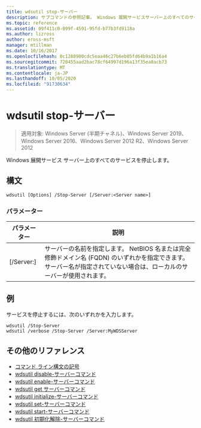 ```yaml
---
title: wdsutil stop-サーバー
description: サブコマンドの参照記事。 Windows 展開サービスサーバー上のすべてのサービスを停止します。
ms.topic: reference
ms.assetid: 09f411c0-099f-4591-95fd-b77b3fd9118a
ms.author: lizross
author: eross-msft
manager: mtillman
ms.date: 10/16/2017
ms.openlocfilehash: 0c1288900cdc5eaa46c27b6eb05fd64b9a1b16a4
ms.sourcegitcommit: 720455aad2bac78cf64997d196a13f35ea0acb73
ms.translationtype: MT
ms.contentlocale: ja-JP
ms.lasthandoff: 10/05/2020
ms.locfileid: "91730634"
---
```

# <a name="wdsutil-stop-server"></a>wdsutil stop-サーバー

> 適用対象: Windows Server (半期チャネル)、Windows Server 2019、Windows Server 2016、Windows Server 2012 R2、Windows Server 2012

Windows 展開サービス サーバー上のすべてのサービスを停止します。

## <a name="syntax"></a>構文
```
wdsutil [Options] /Stop-Server [/Server:<Server name>]
```
### <a name="parameters"></a>パラメーター
|パラメーター|説明|
|-------|--------|
|[/Server:<Server name>]|サーバーの名前を指定します。 NetBIOS 名または完全修飾ドメイン名 (FQDN) のいずれかを指定できます。 サーバー名が指定されていない場合は、ローカルのサーバーが使用されます。|
## <a name="examples"></a>例
サービスを停止するには、次のいずれかを入力します。
```
wdsutil /Stop-Server
wdsutil /verbose /Stop-Server /Server:MyWDSServer
```
## <a name="additional-references"></a>その他のリファレンス
- [コマンド ライン構文の記号](command-line-syntax-key.md)
- [wdsutil disable-サーバーコマンド](wdsutil-disable-server.md)
- [wdsutil enable-サーバーコマンド](wdsutil-enable-server.md)
- [wdsutil get サーバーコマンド](wdsutil-get-server.md)
- [wdsutil initialize-サーバーコマンド](wdsutil-initialize-server.md)
- [wdsutil set-サーバーコマンド](wdsutil-set-server.md)
- [wdsutil start-サーバーコマンド](wdsutil-start-server.md)
- [wdsutil 初期化解除-サーバーコマンド](wdsutil-uninitialize-server.md)

